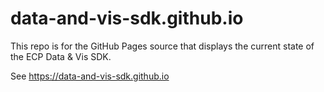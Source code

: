 # data-and-vis-sdk.github.io

This repo is for the GitHub Pages source that displays the current state of the ECP Data & Vis SDK.

See https://data-and-vis-sdk.github.io
